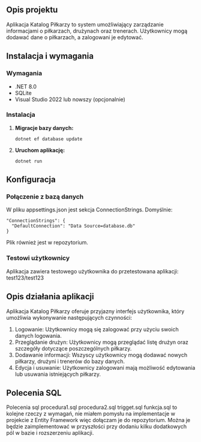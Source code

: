 ﻿## Opis projektu
Aplikacja Katalog Piłkarzy to system umożliwiający zarządzanie informacjami o piłkarzach, drużynach oraz trenerach. Użytkownicy mogą dodawać dane o piłkarzach, a zalogowani je edytować.  

## Instalacja i wymagania
### Wymagania
- .NET 8.0
- SQLite
- Visual Studio 2022 lub nowszy (opcjonalnie)

### Instalacja
1. **Migracje bazy danych:**
   ```
   dotnet ef database update
   ```

2. **Uruchom aplikację:**
   ```
   dotnet run
   ```

## Konfiguracja
### Połączenie z bazą danych
W pliku appsettings.json jest sekcja ConnectionStrings. Domyślnie:
```
"ConnectionStrings": {
  "DefaultConnection": "Data Source=database.db"
}
```

Plik również jest w repozytorium.

### Testowi użytkownicy
Aplikacja zawiera testowego użytkownika do przetestowana aplikacji: test123/test123

## Opis działania aplikacji
Aplikacja Katalog Piłkarzy oferuje przyjazny interfejs użytkownika, który umożliwia wykonywanie następujących czynności:

1. Logowanie: Użytkownicy mogą się zalogować przy użyciu swoich danych logowania.
2. Przeglądanie drużyn: Użytkownicy mogą przeglądać listę drużyn oraz szczegóły dotyczące poszczególnych piłkarzy.
3. Dodawanie informacji: Wszyscy użytkownicy mogą dodawać nowych piłkarzy, drużyni i trenerów do bazy danych.
4. Edycja i usuwanie: Użytkownicy zalogowani mają możliwość edytowania lub usuwania istniejących piłkarzy.

## Polecenia SQL
Polecenia sql procedura1.sql procedura2.sql trigget.sql funkcja.sql to kolejne rzeczy z wymagań, nie miałem pomysłu na implementacje w projekcie z Entity Framework więc dołączam je do repozytorium. Można je będzie zaimplementować w przyszłości przy dodaniu kilku dodatkowych pól w bazie i rozszerzeniu aplikacji.
